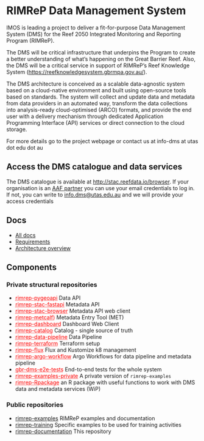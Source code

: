 # RIMReP Data Management System

IMOS is leading a project to deliver a fit-for-purpose Data Management System (DMS) for the Reef 2050 Integrated Monitoring and Reporting Program (RIMReP).

The DMS will be critical infrastructure that underpins the Program to create a better understanding of what’s happening on the Great Barrier Reef. Also, the DMS will be a critical service in support of RIMReP’s Reef Knowledge System (https://reefknowledgesystem.gbrmpa.gov.au/).

The DMS architecture is conceived as a scalable data-agnostic system based on a cloud-native environment and built using open-source tools based on standards. The system will collect and update data and metadata from data providers in an automated way, transform the data collections into analysis-ready cloud-optimised (ARCO) formats, and provide the end user with a delivery mechanism through dedicated Application Programming Interface (API) services or direct connection to the cloud storage.

For more details go to the project webpage or contact us at info-dms at utas dot edu dot au

## Access the DMS catalogue and data services

The DMS catalogue is available at http://stac.reefdata.io/browser. If your organisation is an [AAF partner](https://aaf.edu.au/subscribers/) you can use your email credentials to log in. If not, you can write to info.dms@utas.edu.au and we will provide your access credentials


## Docs

- [All docs](docs/README.md)
- [Requirements](docs/REQUIREMENTS.md)
- [Architecture overview](./docs/architecture/README.md)


## Components


### Private structural repositories

- <a href="https://github.com/aodn/rimrep-pygeoapi" style="color: red; text-decoration: underline;text-decoration-style: dotted;">rimrep-pygeoapi</a> Data API
- <a href="https://github.com/aodn/rimrep-stac-fastapi" style="color:red;text-decoration: underline;text-decoration-style: dotted;">rimrep-stac-fastapi</a> Metadata API
- <a href="https://github.com/aodn/rimrep-stac-browser" style="color:red;text-decoration: underline;text-decoration-style: dotted;">rimrep-stac-browser</a> Metadata API web client 
- <a href="https://github.com/aodn/rimrep-metcalf" style="color:red;text-decoration: underline;text-decoration-style: dotted;">rimrep-metcalf)</a> Metadata Entry Tool (MET)
- <a href="https://github.com/aodn/rimrep-dashboard" style="color:red;text-decoration: underline;text-decoration-style: dotted;">rimrep-dashboard</a> Dashboard Web Client
- <a href="https://github.com/aodn/rimrep-catalog" style="color:red;text-decoration: underline;text-decoration-style: dotted;">rimrep-catalog</a> Catalog - single source of truth
- <a href="https://github.com/aodn/rimrep-data-pipeline" style="color:red;text-decoration: underline;text-decoration-style: dotted;">rimrep-data-pipeline</a> Data Pipeline
- <a href="https://github.com/aodn/rimrep-terraform" style="color:red;text-decoration: underline;text-decoration-style: dotted;">rimrep-terraform</a> Terraform setup
- <a href="https://github.com/aodn/rimrep-flux" style="color:red;text-decoration: underline;text-decoration-style: dotted;">rimrep-flux</a> Flux and Kustomize k8 management
- <a href="https://github.com/aodn/rimrep-argo-workflow" style="color:red;text-decoration: underline;text-decoration-style: dotted;">rimrep-argo-workflow</a> Argo Workflows for data pipeline and metadata pipeline
- <a href="https://github.com/aodn/gbr-dms-e2e-tests" style="color:red;text-decoration: underline;text-decoration-style: dotted;">gbr-dms-e2e-tests</a> End-to-end tests for the whole system
- <a href="https://github.com/aodn/rimrep-examples-private" style="color:red;text-decoration: underline;text-decoration-style: dotted;">rimrep-examples-private</a> A private version of `rimrep-examples`
- <a href="https://github.com/aodn/rimrep-Rpackage" style="color:red;text-decoration: underline;text-decoration-style: dotted;">rimrep-Rpackage</a> an R package with useful functions to work with DMS data and metadata services (WiP)


### Public repositories

- [rimrep-examples](https://github.com/aodn/rimrep-examples) RIMReP examples and documentation
- [rimrep-training](https://github.com/aodn/rimrep-training) Specific examples to be used for training activities
- [rimrep-documentation](https://github.com/aodn/rimrep-documentation) This repository



